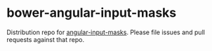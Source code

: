 # bower-angular-input-masks
Distribution repo for [angular-input-masks](https://github.com/assisrafael/angular-input-masks). Please file issues and pull requests against that repo.

